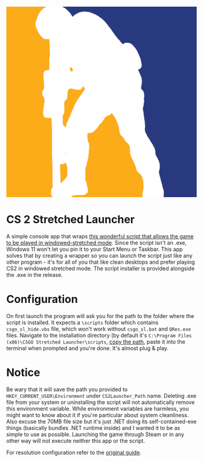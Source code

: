 <p align="center">
  <img src="images/icon.png" alt="CS2 Launcher Thumbnail">
</p>

# CS 2 Stretched Launcher

A simple console app that wraps [this wonderful script that allows the game to be played in windowed-stretched mode](https://www.reddit.com/r/GlobalOffensive/comments/2o51wv/multiple_monitors_and_43_stretched_resolution/).
Since the script isn't an .exe, Windows 11 won't let you pin it to your Start Menu or Taskbar.
This app solves that by creating a wrapper so you can launch the script just like any other program - it's for all of you that like clean desktops and prefer playing CS2 in windowed stretched mode.
The script installer is provided alongside the .exe in the release.

# Configuration
On first launch the program will ask you for the path to the folder where the script is installed.
It expects a `\scripts` folder which contains `csgo_sl_hide.vbs` file, which won't work without `csgo_sl.bat` and `QRes.exe` files.
Navigate to the installation directory (by default it's `C:\Program Files (x86)\CSGO Stretched Launcher\scripts`, [copy the path](https://www.youtube.com/watch?v=LGxUZdwAkGM), paste it into the terminal when prompted and you're done.
It's almost plug & play.

# Notice
Be wary that it will save the path you provided to `HKEY_CURRENT_USER\Environment` under `CS2Launcher_Path` name.
Deleting .exe file from your system or uninstalling the script will not automatically remove this environment variable.
While environment variables are harmless, you might want to know about it if you're particular about system cleanliness.
Also excuse the 70MB file size but it's just .NET doing its self-contained-exe things (basically bundles .NET runtime inside) and I wanted it to be as simple to use as possible.
Launching the game through Steam or in any other way will not execute neither this app or the script.

For resolution configuration refer to the [original guide](https://www.reddit.com/r/GlobalOffensive/comments/2o51wv/multiple_monitors_and_43_stretched_resolution/).
